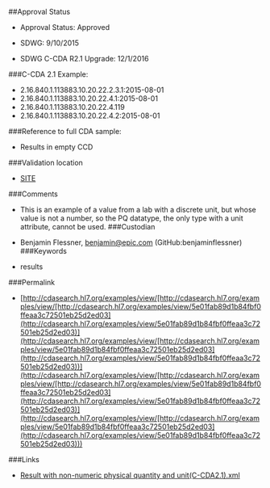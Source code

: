 ##Approval Status 

* Approval Status: Approved
* SDWG: 9/10/2015

* SDWG C-CDA R2.1 Upgrade: 12/1/2016    

###C-CDA 2.1 Example: 
 

* 2.16.840.1.113883.10.20.22.2.3.1:2015-08-01
* 2.16.840.1.113883.10.20.22.4.1:2015-08-01
* 2.16.840.1.113883.10.20.22.4.119
* 2.16.840.1.113883.10.20.22.4.2:2015-08-01

###Reference to full CDA sample:
* Results in empty CCD


###Validation location

* [SITE](https://sitenv.org/c-cda-validator)


###Comments

* This is an example of a value from a lab with a discrete unit, but whose value is not a number, so the PQ datatype, the only type with a unit attribute, cannot be used.
###Custodian

* Benjamin Flessner, benjamin@epic.com (GitHub:benjaminflessner)
###Keywords

* results

###Permalink 

* [http://cdasearch.hl7.org/examples/view/[http://cdasearch.hl7.org/examples/view/[http://cdasearch.hl7.org/examples/view/5e01fab89d1b84fbf0ffeaa3c72501eb25d2ed03](http://cdasearch.hl7.org/examples/view/5e01fab89d1b84fbf0ffeaa3c72501eb25d2ed03)](http://cdasearch.hl7.org/examples/view/[http://cdasearch.hl7.org/examples/view/5e01fab89d1b84fbf0ffeaa3c72501eb25d2ed03](http://cdasearch.hl7.org/examples/view/5e01fab89d1b84fbf0ffeaa3c72501eb25d2ed03))](http://cdasearch.hl7.org/examples/view/[http://cdasearch.hl7.org/examples/view/[http://cdasearch.hl7.org/examples/view/5e01fab89d1b84fbf0ffeaa3c72501eb25d2ed03](http://cdasearch.hl7.org/examples/view/5e01fab89d1b84fbf0ffeaa3c72501eb25d2ed03)](http://cdasearch.hl7.org/examples/view/[http://cdasearch.hl7.org/examples/view/5e01fab89d1b84fbf0ffeaa3c72501eb25d2ed03](http://cdasearch.hl7.org/examples/view/5e01fab89d1b84fbf0ffeaa3c72501eb25d2ed03)))

###Links 

* [Result with non-numeric physical quantity and unit(C-CDA2.1).xml](https://github.com/HL7/C-CDA-Examples/tree/master/Results/Result%20with%20non-numeric%20physical%20quantity%20and%20unit/Result%20with%20non-numeric%20physical%20quantity%20and%20unit%28C-CDA2.1%29.xml)
